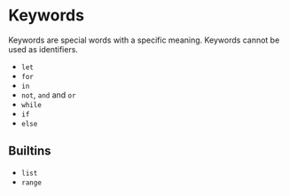 # Keywords
Keywords are special words with a specific meaning. Keywords cannot be used as identifiers.

- `let`
- `for`
- `in`
- `not`, `and` and `or`
- `while`
- `if`
- `else`

## Builtins

- `list`
- `range`
